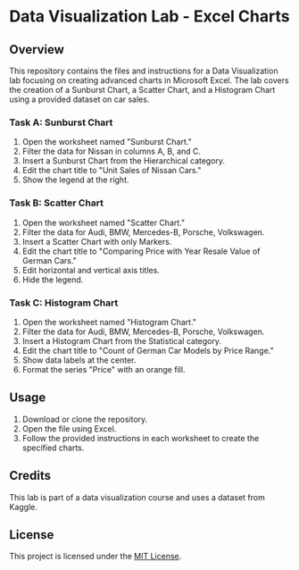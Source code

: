 # Data Visualization Lab - Excel Charts

## Overview

This repository contains the files and instructions for a Data Visualization lab focusing on creating advanced charts in Microsoft Excel. The lab covers the creation of a Sunburst Chart, a Scatter Chart, and a Histogram Chart using a provided dataset on car sales.

### Task A: Sunburst Chart

1. Open the worksheet named "Sunburst Chart."
2. Filter the data for Nissan in columns A, B, and C.
3. Insert a Sunburst Chart from the Hierarchical category.
4. Edit the chart title to "Unit Sales of Nissan Cars."
5. Show the legend at the right.


### Task B: Scatter Chart

1. Open the worksheet named "Scatter Chart."
2. Filter the data for Audi, BMW, Mercedes-B, Porsche, Volkswagen.
3. Insert a Scatter Chart with only Markers.
4. Edit the chart title to "Comparing Price with Year Resale Value of German Cars."
5. Edit horizontal and vertical axis titles.
6. Hide the legend.


### Task C: Histogram Chart

1. Open the worksheet named "Histogram Chart."
2. Filter the data for Audi, BMW, Mercedes-B, Porsche, Volkswagen.
3. Insert a Histogram Chart from the Statistical category.
4. Edit the chart title to "Count of German Car Models by Price Range."
5. Show data labels at the center.
6. Format the series "Price" with an orange fill.


## Usage

1. Download or clone the repository.
2. Open the file using Excel.
3. Follow the provided instructions in each worksheet to create the specified charts.

## Credits

This lab is part of a data visualization course and uses a dataset from Kaggle.

## License

This project is licensed under the [MIT License](LICENSE).
